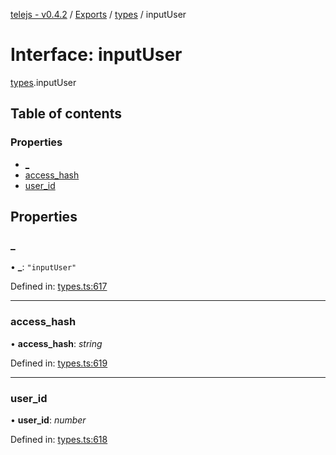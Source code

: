 [telejs - v0.4.2](../README.md) / [Exports](../modules.md) / [types](../modules/types.md) / inputUser

# Interface: inputUser

[types](../modules/types.md).inputUser

## Table of contents

### Properties

- [\_](types.inputuser.md#_)
- [access\_hash](types.inputuser.md#access_hash)
- [user\_id](types.inputuser.md#user_id)

## Properties

### \_

• **\_**: ``"inputUser"``

Defined in: [types.ts:617](https://github.com/telejs/telejs/blob/64a8dcf/src/types.ts#L617)

___

### access\_hash

• **access\_hash**: *string*

Defined in: [types.ts:619](https://github.com/telejs/telejs/blob/64a8dcf/src/types.ts#L619)

___

### user\_id

• **user\_id**: *number*

Defined in: [types.ts:618](https://github.com/telejs/telejs/blob/64a8dcf/src/types.ts#L618)
